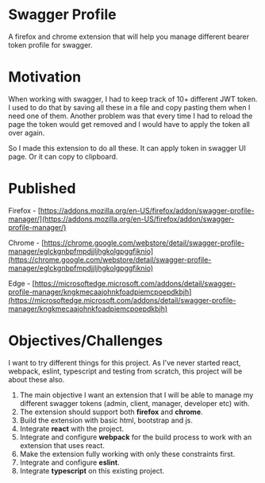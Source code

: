 # Swagger Profile

A firefox and chrome extension that will help you manage different bearer token profile for swagger.

# Motivation

When working with swagger, I had to keep track of 10+ different JWT token. I used to do that by saving all these in a file and copy pasting them when I need one of them. Another problem was that every time I had to reload the page the token would get removed and I would have to apply the token all over again.

So I made this extension to do all these. It can apply token in swagger UI page. Or it can copy to clipboard.

# Published
Firefox - [https://addons.mozilla.org/en-US/firefox/addon/swagger-profile-manager/](https://addons.mozilla.org/en-US/firefox/addon/swagger-profile-manager/)

Chrome - [https://chrome.google.com/webstore/detail/swagger-profile-manager/eglckgnbpfmpdjjljhgkolgpggfiknio](https://chrome.google.com/webstore/detail/swagger-profile-manager/eglckgnbpfmpdjjljhgkolgpggfiknio)

Edge - [https://microsoftedge.microsoft.com/addons/detail/swagger-profile-manager/kngkmecaajohnkfoadpiemcpoepdkbjh](https://microsoftedge.microsoft.com/addons/detail/swagger-profile-manager/kngkmecaajohnkfoadpiemcpoepdkbjh)

# Objectives/Challenges
I want to try different things for this project. As I've never started react, webpack, eslint, typescript and testing from scratch, this project will be about these also.
1. The main objective I want an extension that I will be able to manage my different swagger tokens (admin, client, manager, developer etc) with.
2. The extension should support both **firefox** and **chrome**.
3. Build the extension with basic html, bootstrap and js.
4. Integrate **react** with the project.
5. Integrate and configure **webpack** for the build process to work with an extension that uses react.
6. Make the extension fully working with only these constraints first.
7. Integrate and configure **eslint**.
8. Integrate **typescript** on this existing project.
